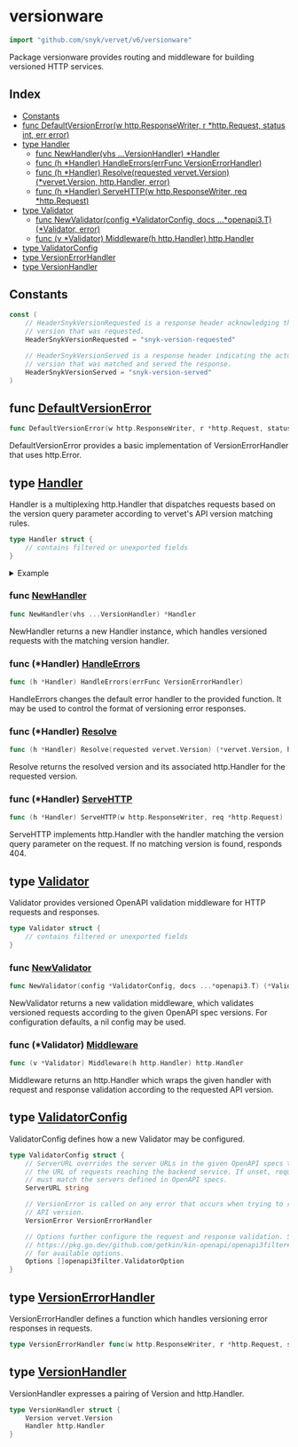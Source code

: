 # versionware

```go
import "github.com/snyk/vervet/v6/versionware"
```

Package versionware provides routing and middleware for building versioned HTTP services\.

## Index

- [Constants](<#constants>)
- [func DefaultVersionError(w http.ResponseWriter, r *http.Request, status int, err error)](<#func-defaultversionerror>)
- [type Handler](<#type-handler>)
  - [func NewHandler(vhs ...VersionHandler) *Handler](<#func-newhandler>)
  - [func (h *Handler) HandleErrors(errFunc VersionErrorHandler)](<#func-handler-handleerrors>)
  - [func (h *Handler) Resolve(requested vervet.Version) (*vervet.Version, http.Handler, error)](<#func-handler-resolve>)
  - [func (h *Handler) ServeHTTP(w http.ResponseWriter, req *http.Request)](<#func-handler-servehttp>)
- [type Validator](<#type-validator>)
  - [func NewValidator(config *ValidatorConfig, docs ...*openapi3.T) (*Validator, error)](<#func-newvalidator>)
  - [func (v *Validator) Middleware(h http.Handler) http.Handler](<#func-validator-middleware>)
- [type ValidatorConfig](<#type-validatorconfig>)
- [type VersionErrorHandler](<#type-versionerrorhandler>)
- [type VersionHandler](<#type-versionhandler>)


## Constants

```go
const (
    // HeaderSnykVersionRequested is a response header acknowledging the API
    // version that was requested.
    HeaderSnykVersionRequested = "snyk-version-requested"

    // HeaderSnykVersionServed is a response header indicating the actual API
    // version that was matched and served the response.
    HeaderSnykVersionServed = "snyk-version-served"
)
```

## func [DefaultVersionError](<https://github.com/snyk/vervet/blob/main/versionware/handler.go#L59>)

```go
func DefaultVersionError(w http.ResponseWriter, r *http.Request, status int, err error)
```

DefaultVersionError provides a basic implementation of VersionErrorHandler that uses http\.Error\.

## type [Handler](<https://github.com/snyk/vervet/blob/main/versionware/handler.go#L24-L28>)

Handler is a multiplexing http\.Handler that dispatches requests based on the version query parameter according to vervet's API version matching rules\.

```go
type Handler struct {
    // contains filtered or unexported fields
}
```

<details><summary>Example</summary>
<p>

```go
{
	h := versionware.NewHandler([]versionware.VersionHandler{{
		Version: vervet.MustParseVersion("2021-10-01"),
		Handler: http.HandlerFunc(func(w http.ResponseWriter, r *http.Request) {
			if _, err := w.Write([]byte("oct")); err != nil {
				panic(err)
			}
		}),
	}, {
		Version: vervet.MustParseVersion("2021-11-01"),
		Handler: http.HandlerFunc(func(w http.ResponseWriter, r *http.Request) {
			if _, err := w.Write([]byte("nov")); err != nil {
				panic(err)
			}
		}),
	}, {
		Version: vervet.MustParseVersion("2021-09-01"),
		Handler: http.HandlerFunc(func(w http.ResponseWriter, r *http.Request) {
			if _, err := w.Write([]byte("sept")); err != nil {
				panic(err)
			}
		}),
	}}...)

	s := httptest.NewServer(h)
	defer s.Close()

	resp, err := s.Client().Get(s.URL + "?version=2021-10-31")
	if err != nil {
		panic(err)
	}
	defer resp.Body.Close()
	respBody, err := io.ReadAll(resp.Body)
	if err != nil {
		panic(err)
	}

	fmt.Print(string(respBody))

}
```

#### Output

```
oct
```

</p>
</details>

### func [NewHandler](<https://github.com/snyk/vervet/blob/main/versionware/handler.go#L42>)

```go
func NewHandler(vhs ...VersionHandler) *Handler
```

NewHandler returns a new Handler instance\, which handles versioned requests with the matching version handler\.

### func \(\*Handler\) [HandleErrors](<https://github.com/snyk/vervet/blob/main/versionware/handler.go#L65>)

```go
func (h *Handler) HandleErrors(errFunc VersionErrorHandler)
```

HandleErrors changes the default error handler to the provided function\. It may be used to control the format of versioning error responses\.

### func \(\*Handler\) [Resolve](<https://github.com/snyk/vervet/blob/main/versionware/handler.go#L71>)

```go
func (h *Handler) Resolve(requested vervet.Version) (*vervet.Version, http.Handler, error)
```

Resolve returns the resolved version and its associated http\.Handler for the requested version\.

### func \(\*Handler\) [ServeHTTP](<https://github.com/snyk/vervet/blob/main/versionware/handler.go#L82>)

```go
func (h *Handler) ServeHTTP(w http.ResponseWriter, req *http.Request)
```

ServeHTTP implements http\.Handler with the handler matching the version query parameter on the request\. If no matching version is found\, responds 404\.

## type [Validator](<https://github.com/snyk/vervet/blob/main/versionware/validator.go#L19-L24>)

Validator provides versioned OpenAPI validation middleware for HTTP requests and responses\.

```go
type Validator struct {
    // contains filtered or unexported fields
}
```

### func [NewValidator](<https://github.com/snyk/vervet/blob/main/versionware/validator.go#L67>)

```go
func NewValidator(config *ValidatorConfig, docs ...*openapi3.T) (*Validator, error)
```

NewValidator returns a new validation middleware\, which validates versioned requests according to the given OpenAPI spec versions\. For configuration defaults\, a nil config may be used\.

### func \(\*Validator\) [Middleware](<https://github.com/snyk/vervet/blob/main/versionware/validator.go#L124>)

```go
func (v *Validator) Middleware(h http.Handler) http.Handler
```

Middleware returns an http\.Handler which wraps the given handler with request and response validation according to the requested API version\.

## type [ValidatorConfig](<https://github.com/snyk/vervet/blob/main/versionware/validator.go#L27-L41>)

ValidatorConfig defines how a new Validator may be configured\.

```go
type ValidatorConfig struct {
    // ServerURL overrides the server URLs in the given OpenAPI specs to match
    // the URL of requests reaching the backend service. If unset, requests
    // must match the servers defined in OpenAPI specs.
    ServerURL string

    // VersionError is called on any error that occurs when trying to resolve the
    // API version.
    VersionError VersionErrorHandler

    // Options further configure the request and response validation. See
    // https://pkg.go.dev/github.com/getkin/kin-openapi/openapi3filter#ValidatorOption
    // for available options.
    Options []openapi3filter.ValidatorOption
}
```

## type [VersionErrorHandler](<https://github.com/snyk/vervet/blob/main/versionware/handler.go#L32>)

VersionErrorHandler defines a function which handles versioning error responses in requests\.

```go
type VersionErrorHandler func(w http.ResponseWriter, r *http.Request, status int, err error)
```

## type [VersionHandler](<https://github.com/snyk/vervet/blob/main/versionware/handler.go#L35-L38>)

VersionHandler expresses a pairing of Version and http\.Handler\.

```go
type VersionHandler struct {
    Version vervet.Version
    Handler http.Handler
}
```

